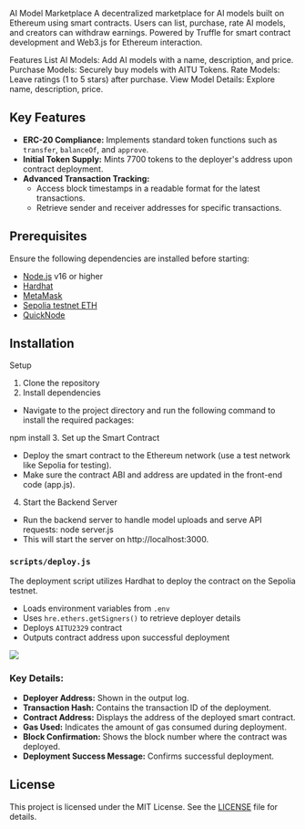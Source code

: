 AI Model Marketplace 
A decentralized marketplace for AI models built on Ethereum using smart contracts. Users can list, purchase, rate AI models, and creators can withdraw earnings. Powered by Truffle for smart contract development and Web3.js for Ethereum interaction.

Features
List AI Models: Add AI models with a name, description, and price.
Purchase Models: Securely buy models with AITU Tokens.
Rate Models: Leave ratings (1 to 5 stars) after purchase.
View Model Details: Explore name, description, price.


## Key Features

- **ERC-20 Compliance:** Implements standard token functions such as `transfer`, `balanceOf`, and `approve`.
- **Initial Token Supply:** Mints 7700 tokens to the deployer's address upon contract deployment.
- **Advanced Transaction Tracking:**
  - Access block timestamps in a readable format for the latest transactions.
  - Retrieve sender and receiver addresses for specific transactions.

## Prerequisites

Ensure the following dependencies are installed before starting:

- [Node.js](https://nodejs.org/) v16 or higher
- [Hardhat](https://hardhat.org/)
- [MetaMask](https://metamask.io/)
- [Sepolia testnet ETH](https://cloud.google.com/application/web3/faucet/ethereum/sepolia/)
- [QuickNode](https://www.quicknode.com/)

## Installation

Setup
1. Clone the repository
2. Install dependencies
- Navigate to the project directory and run the following command to install the required packages:

npm install
3. Set up the Smart Contract
- Deploy the smart contract to the Ethereum network (use a test network like Sepolia for testing).
- Make sure the contract ABI and address are updated in the front-end code (app.js).
4. Start the Backend Server
- Run the backend server to handle model uploads and serve API requests:
node server.js
- This will start the server on http://localhost:3000.

### `scripts/deploy.js`
The deployment script utilizes Hardhat to deploy the contract on the Sepolia testnet.
- Loads environment variables from `.env`
- Uses `hre.ethers.getSigners()` to retrieve deployer details
- Deploys `AITU2329` contract
- Outputs contract address upon successful deployment



![](output.jpg)

### Key Details:
- **Deployer Address:** Shown in the output log.
- **Transaction Hash:** Contains the transaction ID of the deployment.
- **Contract Address:** Displays the address of the deployed smart contract.
- **Gas Used:** Indicates the amount of gas consumed during deployment.
- **Block Confirmation:** Shows the block number where the contract was deployed.
- **Deployment Success Message:** Confirms successful deployment.

## License
This project is licensed under the MIT License. See the [LICENSE](LICENCE) file for details.
